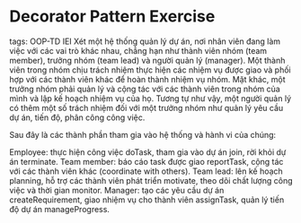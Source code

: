 # Decorator Pattern Exercise
tags: OOP-TD IEI
Xét một hệ thống quản lý dự án, nơi nhân viên đang làm việc với các vai trò khác nhau, chẳng hạn như thành viên nhóm (team member), trưởng nhóm (team lead) và người quản lý (manager). Một thành viên trong nhóm chịu trách nhiệm thực hiện các nhiệm vụ được giao và phối hợp với các thành viên khác để hoàn thành nhiệm vụ nhóm. Mặt khác, một trưởng nhóm phải quản lý và cộng tác với các thành viên trong nhóm của mình và lập kế hoạch nhiệm vụ của họ. Tương tự như vậy, một người quản lý có thêm một số trách nhiệm đối với một trưởng nhóm như quản lý yêu cầu dự án, tiến độ, phân công công việc.

Sau đây là các thành phần tham gia vào hệ thống và hành vi của chúng:

Employee: thực hiện công việc doTask, tham gia vào dự án join, rời khỏi dự án terminate.
Team member: báo cáo task được giao reportTask, cộng tác với các thành viên khác (coordinate with others).
Team lead: lên kế hoạch planning, hỗ trợ các thành viên phát triển motivate, theo dõi chất lượng công việc và thời gian monitor.
Manager: tạo các yêu cầu dự án createRequirement, giao nhiệm vụ cho thành viên assignTask, quản lý tiến độ dự án manageProgress.
